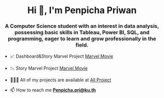 <h1 align="center">Hi 👋, I'm Penpicha Priwan</h1>
<h3 align="center">A Computer Science student with an interest in data analysis, possessing basic skills in Tableau, Power BI, SQL, and programming, eager to learn and grow professionally in the field.</h3>

- 📈 Dashboard&Story Marvel Project [Marvel Movie](Business-data.md)

- 📉 Story Marvel Project [Marvel Movie](https://public.tableau.com/shared/KPWFX5TFX?:display_count=n&:origin=viz_share_link)

- 👩🏻‍💻 All of my projects are available at [All Project](https://drive.google.com/drive/folders/1-5FTNCxjGfQgde-A9j5ApqqTEVtRJr7I?usp=drive_link)

- 📫 How to reach me **Penpicha.pri@ku.th**
